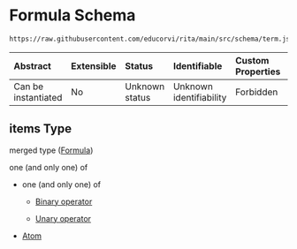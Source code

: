 # Formula Schema

```txt
https://raw.githubusercontent.com/educorvi/rita/main/src/schema/term.json#/oneOf/0/properties/parameters/items
```



| Abstract            | Extensible | Status         | Identifiable            | Custom Properties | Additional Properties | Access Restrictions | Defined In                                                              |
| :------------------ | :--------- | :------------- | :---------------------- | :---------------- | :-------------------- | :------------------ | :---------------------------------------------------------------------- |
| Can be instantiated | No         | Unknown status | Unknown identifiability | Forbidden         | Allowed               | none                | [operator.json*](../../src/schema/operator.json "open original schema") |

## items Type

merged type ([Formula](operator-oneof-binary-operator-properties-parameters-term.md))

one (and only one) of

*   one (and only one) of

    *   [Binary operator](operator-oneof-binary-operator.md "check type definition")

    *   [Unary operator](operator-oneof-unary-operator.md "check type definition")

*   [Atom](atom.md "check type definition")
